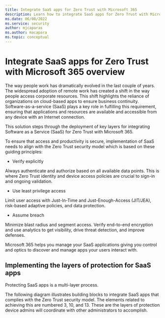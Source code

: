 ```yaml
---
title: Integrate SaaS apps for Zero Trust with Microsoft 365
description: Learn how to integrate SaaS apps for Zero Trust with Microsoft 365
ms.date: 06/08/2022
ms.service: security
author: mjcaparas
ms.author: macapara
ms.topic: conceptual
---
```


# Integrate SaaS apps for Zero Trust with Microsoft 365 overview


The way people work has dramatically evolved in the last couple of years. The widespread adoption of remote work has created a shift in the way people access corporate resources. This shift highlights the reliance of organizations on cloud-based apps to ensure business continuity. Software-as-a-service (SaaS)  plays a key role in fulfilling this requirement, ensuring that applications and resources are available and accessible from any device with an Internet connection.

This solution steps through the deployment of key layers for integrating Software as a Service (SaaS) for Zero Trust with Microsoft 365. 

To ensure that access and productivity is secure, implementation of SaaS needs to align with the Zero Trust security model which is based on these guiding principles:

- Verify explicitly

Always authenticate and authorize based on all available data points. This is where Zero Trust identity and device access policies are crucial to sign-in and ongoing validation.

- Use least privilege access

Limit user access with Just-In-Time and Just-Enough-Access (JIT/JEA), risk-based adaptive policies, and data protection.

- Assume breach

Minimize blast radius and segment access. Verify end-to-end encryption and use analytics to get visibility, drive threat detection, and improve defenses.

Microsoft 365 helps you manage your SaaS applications giving you control and optics to discover and manage apps your users interact with.



## Implementing the layers of protection for SaaS apps

Protecting SaaS apps is a multi-layer process. 






The following diagram illustrates building blocks to integrate SaaS apps that complies with the Zero Trust security model. The elements related to achieving this are numbered 3, 10, and 13. These are the layers of protection device admins will coordinate with other administrators to accomplish.

